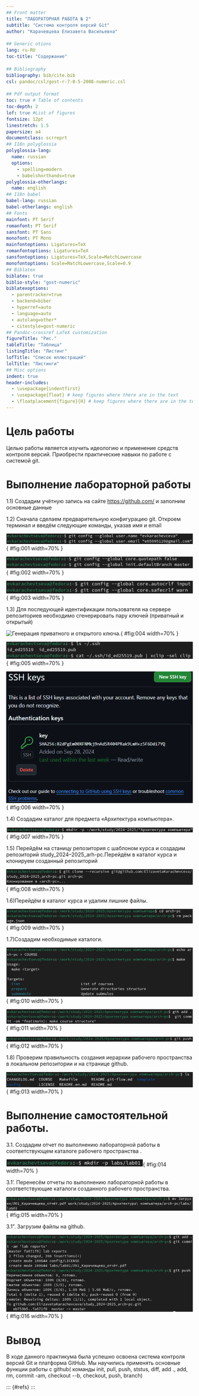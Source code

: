 ```yaml
---
﻿## Front matter
title: "ЛАБОРАТОРНАЯ РАБОТА № 2"
subtitle: "Система контроля версий Git"
author: "Карачевцева Елизавета Васильевна"

## Generic otions
lang: ru-RU
toc-title: "Содержание"

## Bibliography
bibliography: bib/cite.bib
csl: pandoc/csl/gost-r-7-0-5-2008-numeric.csl

## Pdf output format
toc: true # Table of contents
toc-depth: 2
lof: true #List of figures
fontsize: 12pt
linestretch: 1.5
papersize: a4
documentclass: scrreprt
## I18n polyglossia
polyglossia-lang:
  name: russian
  options:
	- spelling=modern
	- babelshorthands=true
polyglossia-otherlangs:
  name: english
## I18n babel
babel-lang: russian
babel-otherlangs: english
## Fonts
mainfont: PT Serif
romanfont: PT Serif
sansfont: PT Sans
monofont: PT Mono
mainfontoptions: Ligatures=TeX
romanfontoptions: Ligatures=TeX
sansfontoptions: Ligatures=TeX,Scale=MatchLowercase
monofontoptions: Scale=MatchLowercase,Scale=0.9
## Biblatex
biblatex: true
biblio-style: "gost-numeric"
biblatexoptions:
  - parentracker=true
  - backend=biber
  - hyperref=auto
  - language=auto
  - autolang=other*
  - citestyle=gost-numeric
## Pandoc-crossref LaTeX customization
figureTitle: "Рис."
tableTitle: "Таблица"
listingTitle: "Листинг"
lofTitle: "Список иллюстраций"
lolTitle: "Листинги"
## Misc options
indent: true
header-includes:
  - \usepackage{indentfirst}
  - \usepackage{float} # keep figures where there are in the text
  - \floatplacement{figure}{H} # keep figures where there are in the text
---
```


# Цель работы

Целью работы является изучить идеологию и применение средств контроля
версий. Приобрести практические навыки по работе с системой git.


# Выполнение лабораторной работы

1.1) Создадим учётную запись на сайте https://github.com/ и заполним основные данные

1.2) Сначала сделаем предварительную конфигурацию git. Откроем терминал и введём следующие команды, указав имя и email

![Настраивание конфигурации git.](image/image1.png){ #fig:001 width=70% }

![Настроим utf-8 в выводе сообщений git и зададим имя начальной ветки (назовём её master).](image/image2.png){ #fig:002 width=70% }

![Настраивание параметров autoclf и safecrlf.](image/image3.png){ #fig:003 width=70% }

1.3) Для последующей идентификации пользователя на сервере репозиториев необходимо сгенерировать пару ключей (приватный и открытый)

![Генерация приватного  и открытого ключа.](image4.png){ #fig:004 width=70% }

![Копирование ssh-ключа.](image/image5.png){ #fig:005 width=70% }

![Далее загрузим сгенерированный открытый ключ на github.](image/image6.png){ #fig:006 width=70% }

1.4) Создадим каталог для предмета «Архитектура компьютера».

![Создание каталога.](image/image7.png){ #fig:007 width=70% }

1.5) Перейдём на станицу репозитория с шаблоном курса и создадим репозиторий study_2024–2025_arh-pc.Перейдём в каталог курса и клонируем созданный репозиторий

![Клонирование репозитория.](image/image8.png){ #fig:008 width=70% }

1.6)Перейдём в каталог курса и удалим лишние файлы.

![Переход в каталог курса и удаление лишних файлов .](image/image9.png){ #fig:009 width=70% }

1.7)Создадим необходимые каталоги.

![Создание необходимых каталогов.](image/image10.png){ #fig:010 width=70% }

![Отправим файлы на сервер команды add и commit.](image/image11.png){ #fig:011 width=70% }

![Отправление файлов на сервер команда push.](image/image12.png){ #fig:012 width=70% }

1.8) Проверим правильность создания иерархии рабочего пространства в локальном репозитории и на странице github.

![Иерархия рабочего пространства в локальном репозитории](image/image13.png){ #fig:013 width=70% }



# Выполнение самостоятельной работы.

3.1. Создадим отчет по выполнению лабораторной работы в соответствующем каталоге рабочего пространства . 

![Создаём каталоги для отчётов.](image/image14.png){ #fig:014 width=70% }

3.1’. Перенесём отчеты по выполнению лабораторной работы в соответствующие каталоги созданного рабочего пространства.

![Перенос отчётов в нужные папки.](image/image15.png){ #fig:015 width=70% }

3.1”. Загрузим файлы на github.

![Загрузка файлов на GitHub.](image/image16.png){ #fig:016 width=70% }

# Вывод

В ходе данного практикума была успешно освоена система контроля версий
Git и платформа GitHub. Мы научились применять основные функции работы с
github( команды init, pull, push, ststus, diff, add ., add, rm, commit
-am, checkout --b, checkout, push, branch)

::: {#refs}
:::

